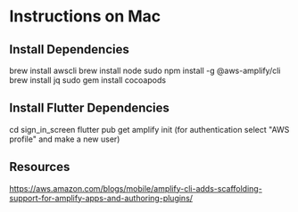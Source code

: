 # Instructions on Mac
## Install Dependencies
brew install awscli
brew install node
sudo npm install -g @aws-amplify/cli
brew install jq
sudo gem install cocoapods
## Install Flutter Dependencies
cd sign_in_screen
flutter pub get
amplify init (for authentication select "AWS profile" and make a new user)
## Resources
https://aws.amazon.com/blogs/mobile/amplify-cli-adds-scaffolding-support-for-amplify-apps-and-authoring-plugins/
